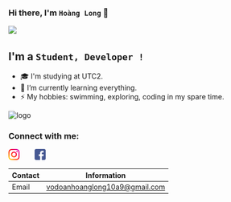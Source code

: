### Hi there, I'm `Hoàng Long` 👋


<img src="https://scontent.fsgn2-5.fna.fbcdn.net/v/t1.0-9/155451882_1859084987599287_7206541476659521848_o.jpg?_nc_cat=102&ccb=3&_nc_sid=8bfeb9&_nc_ohc=lhOj8TUDOfQAX-8O2jM&_nc_ht=scontent.fsgn2-5.fna&oh=cff0a52daa61df855081c93bb5a35935&oe=606257B4" width="60%" />

## I'm a `Student, Developer !` 
- 🎓 I'm studying at UTC2.
- 🌱 I’m currently learning everything.
- ⚡ My hobbies: swimming, exploring, coding in my spare time.

![logo](https://cdna.artstation.com/p/assets/images/images/023/459/708/large/vaibhav-verma-game-logo.jpg?1579270067)

### Connect with me:
[<img align="left" alt="vodoanhoanglong | Instagram" width="22px" src="./icon/instagram.png" />][instagram]
[<img align="lef" style="margin-left: 30px" alt="vodoanhoanglong | Facebook" width="22px" src="./icon/facebook.png" />][facebook]

[instagram]: https://www.instagram.com/vdhglg/
[facebook]: http://www.facebook.com/hoanglong.vodoan/

| Contact | Information |
|---------|-------------|
| Email   | vodoanhoanglong10a9@gmail.com|
